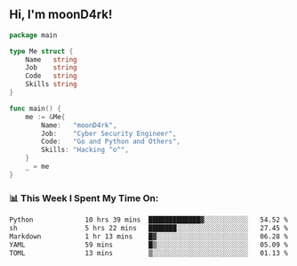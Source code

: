 <h2> Hi, I'm moonD4rk!</h2>

```go
package main

type Me struct {
	Name   string
	Job    string
	Code   string
	Skills string
}

func main() {
	me := &Me{
		Name:   "moonD4rk",
		Job:    "Cyber Security Engineer",
		Code:   "Go and Python and Others",
		Skills: "Hacking ^o^",
	}
	_ = me
}
```

<h3>📊 This Week I Spent My Time On:</h3>
<!-- <img align='right' src="https://github-readme-stats.vercel.app/api?username=moond4rk&show_icons=true&theme=radical", width="300" height="150"> -->

<!--START_SECTION:waka-->

```txt
Python             10 hrs 39 mins  █████████████▓░░░░░░░░░░░   54.52 %
sh                 5 hrs 22 mins   ███████░░░░░░░░░░░░░░░░░░   27.45 %
Markdown           1 hr 13 mins    █▓░░░░░░░░░░░░░░░░░░░░░░░   06.28 %
YAML               59 mins         █▒░░░░░░░░░░░░░░░░░░░░░░░   05.09 %
TOML               13 mins         ▒░░░░░░░░░░░░░░░░░░░░░░░░   01.13 %
```

<!--END_SECTION:waka-->


